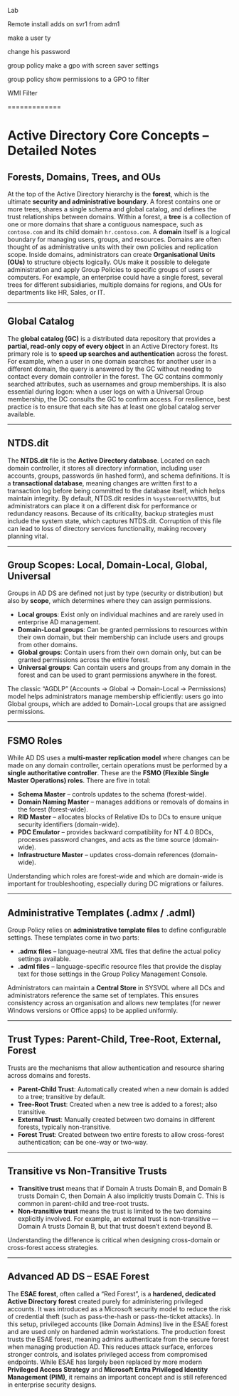 Lab

Remote install adds on svr1 from adm1

make a user ty

change his password

group policy make a gpo with screen saver settings

group policy show permissions to a GPO to filter

WMI Filter

=============

# Active Directory Core Concepts – Detailed Notes

## Forests, Domains, Trees, and OUs
At the top of the Active Directory hierarchy is the **forest**, which is the ultimate **security and administrative boundary**. A forest contains one or more trees, shares a single schema and global catalog, and defines the trust relationships between domains. Within a forest, a **tree** is a collection of one or more domains that share a contiguous namespace, such as `contoso.com` and its child domain `hr.contoso.com`. A **domain** itself is a logical boundary for managing users, groups, and resources. Domains are often thought of as administrative units with their own policies and replication scope. Inside domains, administrators can create **Organisational Units (OUs)** to structure objects logically. OUs make it possible to delegate administration and apply Group Policies to specific groups of users or computers. For example, an enterprise could have a single forest, several trees for different subsidiaries, multiple domains for regions, and OUs for departments like HR, Sales, or IT.

---

## Global Catalog
The **global catalog (GC)** is a distributed data repository that provides a **partial, read-only copy of every object** in an Active Directory forest. Its primary role is to **speed up searches and authentication** across the forest. For example, when a user in one domain searches for another user in a different domain, the query is answered by the GC without needing to contact every domain controller in the forest. The GC contains commonly searched attributes, such as usernames and group memberships. It is also essential during logon: when a user logs on with a Universal Group membership, the DC consults the GC to confirm access. For resilience, best practice is to ensure that each site has at least one global catalog server available.

---

## NTDS.dit
The **NTDS.dit** file is the **Active Directory database**. Located on each domain controller, it stores all directory information, including user accounts, groups, passwords (in hashed form), and schema definitions. It is a **transactional database**, meaning changes are written first to a transaction log before being committed to the database itself, which helps maintain integrity. By default, NTDS.dit resides in `%systemroot%\NTDS`, but administrators can place it on a different disk for performance or redundancy reasons. Because of its criticality, backup strategies must include the system state, which captures NTDS.dit. Corruption of this file can lead to loss of directory services functionality, making recovery planning vital.

---

## Group Scopes: Local, Domain-Local, Global, Universal
Groups in AD DS are defined not just by type (security or distribution) but also by **scope**, which determines where they can assign permissions.

- **Local groups**: Exist only on individual machines and are rarely used in enterprise AD management.  
- **Domain-Local groups**: Can be granted permissions to resources within their own domain, but their membership can include users and groups from other domains.  
- **Global groups**: Contain users from their own domain only, but can be granted permissions across the entire forest.  
- **Universal groups**: Can contain users and groups from any domain in the forest and can be used to grant permissions anywhere in the forest.  

The classic “AGDLP” (Accounts → Global → Domain-Local → Permissions) model helps administrators manage membership efficiently: users go into Global groups, which are added to Domain-Local groups that are assigned permissions.

---

## FSMO Roles
While AD DS uses a **multi-master replication model** where changes can be made on any domain controller, certain operations must be performed by a **single authoritative controller**. These are the **FSMO (Flexible Single Master Operations) roles**. There are five in total:

- **Schema Master** – controls updates to the schema (forest-wide).  
- **Domain Naming Master** – manages additions or removals of domains in the forest (forest-wide).  
- **RID Master** – allocates blocks of Relative IDs to DCs to ensure unique security identifiers (domain-wide).  
- **PDC Emulator** – provides backward compatibility for NT 4.0 BDCs, processes password changes, and acts as the time source (domain-wide).  
- **Infrastructure Master** – updates cross-domain references (domain-wide).  

Understanding which roles are forest-wide and which are domain-wide is important for troubleshooting, especially during DC migrations or failures.

---

## Administrative Templates (.admx / .adml)
Group Policy relies on **administrative template files** to define configurable settings. These templates come in two parts:

- **.admx files** – language-neutral XML files that define the actual policy settings available.  
- **.adml files** – language-specific resource files that provide the display text for those settings in the Group Policy Management Console.  

Administrators can maintain a **Central Store** in SYSVOL where all DCs and administrators reference the same set of templates. This ensures consistency across an organisation and allows new templates (for newer Windows versions or Office apps) to be applied uniformly.

---

## Trust Types: Parent-Child, Tree-Root, External, Forest
Trusts are the mechanisms that allow authentication and resource sharing across domains and forests.

- **Parent-Child Trust**: Automatically created when a new domain is added to a tree; transitive by default.  
- **Tree-Root Trust**: Created when a new tree is added to a forest; also transitive.  
- **External Trust**: Manually created between two domains in different forests, typically non-transitive.  
- **Forest Trust**: Created between two entire forests to allow cross-forest authentication; can be one-way or two-way.  

---

## Transitive vs Non-Transitive Trusts
- **Transitive trust** means that if Domain A trusts Domain B, and Domain B trusts Domain C, then Domain A also implicitly trusts Domain C. This is common in parent-child and tree-root trusts.  
- **Non-transitive trust** means the trust is limited to the two domains explicitly involved. For example, an external trust is non-transitive — Domain A trusts Domain B, but that trust doesn’t extend beyond B.  

Understanding the difference is critical when designing cross-domain or cross-forest access strategies.

---

## Advanced AD DS – ESAE Forest
The **ESAE forest**, often called a “Red Forest”, is a **hardened, dedicated Active Directory forest** created purely for administering privileged accounts. It was introduced as a Microsoft security model to reduce the risk of credential theft (such as pass-the-hash or pass-the-ticket attacks). In this setup, privileged accounts (like Domain Admins) live in the ESAE forest and are used only on hardened admin workstations. The production forest trusts the ESAE forest, meaning admins authenticate from the secure forest when managing production AD. This reduces attack surface, enforces stronger controls, and isolates privileged access from compromised endpoints. While ESAE has largely been replaced by more modern **Privileged Access Strategy** and **Microsoft Entra Privileged Identity Management (PIM)**, it remains an important concept and is still referenced in enterprise security designs.